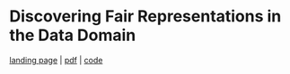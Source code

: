 # Discovering Fair Representations in the Data Domain

[landing page](http://openaccess.thecvf.com/content_CVPR_2019/papers/Quadrianto_Discovering_Fair_Representations_in_the_Data_Domain_CVPR_2019_paper)
| [pdf](http://openaccess.thecvf.com/content_CVPR_2019/papers/Quadrianto_Discovering_Fair_Representations_in_the_Data_Domain_CVPR_2019_paper.pdf)
| [code](https://github.com/predictive-analytics-lab/Data-Domain-Fairness)
